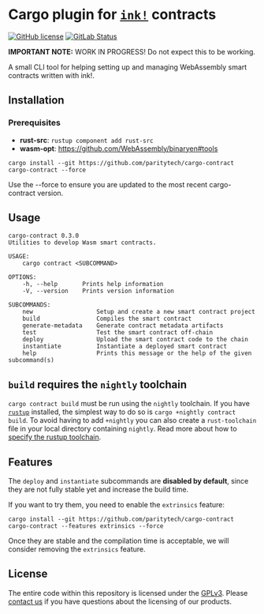 # Cargo plugin for [`ink!`](https://github.com/paritytech/ink) contracts

[![GitHub license](https://img.shields.io/github/license/paritytech/cargo-contract)](LICENSE) [![GitLab Status](https://gitlab.parity.io/parity/cargo-contract/badges/master/pipeline.svg)](https://gitlab.parity.io/parity/cargo-contract/pipelines)

**IMPORTANT NOTE:** WORK IN PROGRESS! Do not expect this to be working. 

A small CLI tool for helping setting up and managing WebAssembly smart contracts written with ink!.

## Installation

### Prerequisites

- **rust-src**: `rustup component add rust-src`
- **wasm-opt**: https://github.com/WebAssembly/binaryen#tools

`cargo install --git https://github.com/paritytech/cargo-contract cargo-contract --force`

Use the --force to ensure you are updated to the most recent cargo-contract version.

## Usage

```
cargo-contract 0.3.0
Utilities to develop Wasm smart contracts.

USAGE:
    cargo contract <SUBCOMMAND>

OPTIONS:
    -h, --help       Prints help information
    -V, --version    Prints version information

SUBCOMMANDS:
    new                  Setup and create a new smart contract project
    build                Compiles the smart contract
    generate-metadata    Generate contract metadata artifacts
    test                 Test the smart contract off-chain
    deploy               Upload the smart contract code to the chain
    instantiate          Instantiate a deployed smart contract
    help                 Prints this message or the help of the given subcommand(s)
```

## `build` requires the `nightly` toolchain

`cargo contract build` must be run using the `nightly` toolchain. If you have 
[`rustup`](https://github.com/rust-lang/rustup) installed, the simplest way to do so is `cargo +nightly contract build`.
To avoid having to add `+nightly` you can also create a `rust-toolchain` file in your local directory containing 
`nightly`. Read more about how to [specify the rustup toolchain](https://github.com/rust-lang/rustup#override-precedence).

## Features

The `deploy` and `instantiate` subcommands are **disabled by default**, since they are not fully stable yet and increase the build time.

If you want to try them, you need to enable the `extrinsics` feature:

`cargo install --git https://github.com/paritytech/cargo-contract cargo-contract --features extrinsics --force`

Once they are stable and the compilation time is acceptable, we will consider removing the `extrinsics` feature.

## License

The entire code within this repository is licensed under the [GPLv3](LICENSE). Please [contact us](https://www.parity.io/contact/) if you have questions about the licensing of our products.


